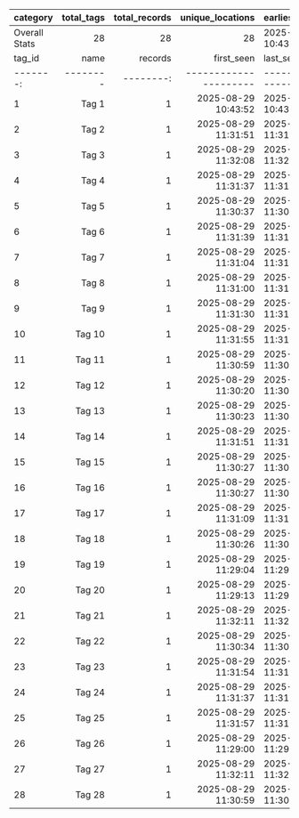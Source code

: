 |   category    | total_tags | total_records | unique_locations |   earliest_record   |    latest_record    |
|---------------|-----------:|--------------:|-----------------:|---------------------|---------------------|
| Overall Stats | 28         | 28            | 28               | 2025-08-29 10:43:52 | 2025-08-29 11:32:11 |
| tag_id |  name  | records |     first_seen      |      last_seen      | avg_accuracy_m | inaccurate_count | last_battery |
|-------:|--------|--------:|---------------------|---------------------|---------------:|-----------------:|-------------:|
| 1      | Tag 1  | 1       | 2025-08-29 10:43:52 | 2025-08-29 10:43:52 | 17.49          | 0                | 1            |
| 2      | Tag 2  | 1       | 2025-08-29 11:31:51 | 2025-08-29 11:31:51 | 21.92          | 0                | 1            |
| 3      | Tag 3  | 1       | 2025-08-29 11:32:08 | 2025-08-29 11:32:08 | 23.8           | 0                | 1            |
| 4      | Tag 4  | 1       | 2025-08-29 11:31:37 | 2025-08-29 11:31:37 | 20.75          | 0                | 1            |
| 5      | Tag 5  | 1       | 2025-08-29 11:30:37 | 2025-08-29 11:30:37 | 23.9           | 0                | 1            |
| 6      | Tag 6  | 1       | 2025-08-29 11:31:39 | 2025-08-29 11:31:39 | 24.07          | 0                | 1            |
| 7      | Tag 7  | 1       | 2025-08-29 11:31:04 | 2025-08-29 11:31:04 | 23.88          | 0                | 1            |
| 8      | Tag 8  | 1       | 2025-08-29 11:31:00 | 2025-08-29 11:31:00 | 22.63          | 0                | 1            |
| 9      | Tag 9  | 1       | 2025-08-29 11:31:30 | 2025-08-29 11:31:30 | 22.21          | 0                | 1            |
| 10     | Tag 10 | 1       | 2025-08-29 11:31:55 | 2025-08-29 11:31:55 | 20.72          | 0                | 1            |
| 11     | Tag 11 | 1       | 2025-08-29 11:30:59 | 2025-08-29 11:30:59 | 22.4           | 0                | 1            |
| 12     | Tag 12 | 1       | 2025-08-29 11:30:20 | 2025-08-29 11:30:20 | 21.49          | 0                | 1            |
| 13     | Tag 13 | 1       | 2025-08-29 11:30:23 | 2025-08-29 11:30:23 | 21.43          | 0                | 1            |
| 14     | Tag 14 | 1       | 2025-08-29 11:31:51 | 2025-08-29 11:31:51 | 23.64          | 0                | 1            |
| 15     | Tag 15 | 1       | 2025-08-29 11:30:27 | 2025-08-29 11:30:27 | 21.93          | 0                | 1            |
| 16     | Tag 16 | 1       | 2025-08-29 11:30:27 | 2025-08-29 11:30:27 | 22.54          | 0                | 1            |
| 17     | Tag 17 | 1       | 2025-08-29 11:31:09 | 2025-08-29 11:31:09 | 22.22          | 0                | 1            |
| 18     | Tag 18 | 1       | 2025-08-29 11:30:26 | 2025-08-29 11:30:26 | 21.18          | 0                | 1            |
| 19     | Tag 19 | 1       | 2025-08-29 11:29:04 | 2025-08-29 11:29:04 | 21.34          | 0                | 1            |
| 20     | Tag 20 | 1       | 2025-08-29 11:29:13 | 2025-08-29 11:29:13 | 23.85          | 0                | 1            |
| 21     | Tag 21 | 1       | 2025-08-29 11:32:11 | 2025-08-29 11:32:11 | 24.12          | 0                | 1            |
| 22     | Tag 22 | 1       | 2025-08-29 11:30:34 | 2025-08-29 11:30:34 | 23.77          | 0                | 1            |
| 23     | Tag 23 | 1       | 2025-08-29 11:31:54 | 2025-08-29 11:31:54 | 22.08          | 0                | 1            |
| 24     | Tag 24 | 1       | 2025-08-29 11:31:37 | 2025-08-29 11:31:37 | 23.41          | 0                | 1            |
| 25     | Tag 25 | 1       | 2025-08-29 11:31:57 | 2025-08-29 11:31:57 | 23.01          | 0                | 1            |
| 26     | Tag 26 | 1       | 2025-08-29 11:29:00 | 2025-08-29 11:29:00 | 21.55          | 0                | 1            |
| 27     | Tag 27 | 1       | 2025-08-29 11:32:11 | 2025-08-29 11:32:11 | 23.9           | 0                | 1            |
| 28     | Tag 28 | 1       | 2025-08-29 11:30:59 | 2025-08-29 11:30:59 | 23.59          | 0                | 1            |
